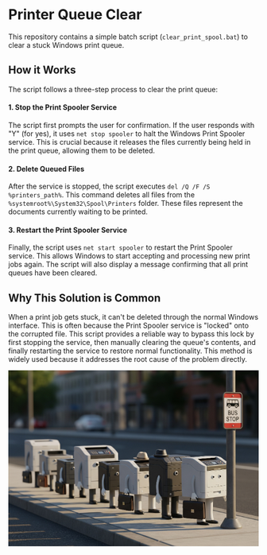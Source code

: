 # Printer Queue Clear

This repository contains a simple batch script (`clear_print_spool.bat`) to clear a stuck Windows print queue.

## How it Works
The script follows a three-step process to clear the print queue:

#### 1. Stop the Print Spooler Service
The script first prompts the user for confirmation. If the user responds with "Y" (for yes), it uses `net stop spooler` to halt the Windows Print Spooler service. This is crucial because it releases the files currently being held in the print queue, allowing them to be deleted.

#### 2. Delete Queued Files
After the service is stopped, the script executes `del /Q /F /S %printers_path%`. This command deletes all files from the `%systemroot%\System32\Spool\Printers` folder. These files represent the documents currently waiting to be printed.

#### 3. Restart the Print Spooler Service
Finally, the script uses `net start spooler` to restart the Print Spooler service. This allows Windows to start accepting and processing new print jobs again. The script will also display a message confirming that all print queues have been cleared.

## Why This Solution is Common
When a print job gets stuck, it can't be deleted through the normal Windows interface. This is often because the Print Spooler service is "locked" onto the corrupted file. This script provides a reliable way to bypass this lock by first stopping the service, then manually clearing the queue's contents, and finally restarting the service to restore normal functionality. This method is widely used because it addresses the root cause of the problem directly.

![Printer Queue](https://raw.githubusercontent.com/morphentropic/printer-queue-clear/refs/heads/master/printer_queue.png)
